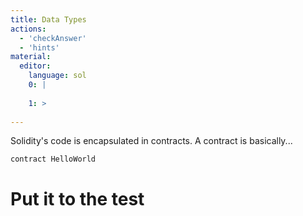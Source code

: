 ```yaml
---
title: Data Types
actions:
  - 'checkAnswer'
  - 'hints'
material:
  editor:
    language: sol
    0: |
      
    1: >
      
---
```

Solidity's code is encapsulated in contracts. A contract is basically...

    contract HelloWorld
    
    

# Put it to the test